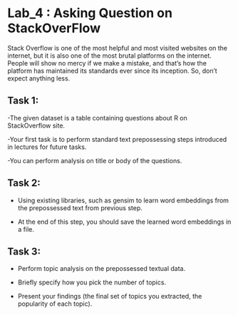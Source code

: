 # Lab_4 : Asking Question on StackOverFlow

Stack Overflow is one of the most helpful and most visited websites on the internet, but it is also one of the most brutal platforms on the internet. People will show no mercy if we make a mistake, and that’s how the platform has maintained its standards ever since its inception. So, don’t expect anything less.

## Task 1:
-The given dataset is a table containing questions about R on StackOverflow site.

-Your first task is to perform standard text prepossessing steps introduced in lectures for future tasks.

-You can perform analysis on title or body of the questions.


## Task 2:

- Using existing libraries, such as gensim to learn word embeddings from the prepossessed text from previous step.

- At the end of this step, you should save the learned word embeddings in a file.

## Task 3:

- Perform topic analysis on the prepossessed textual data.

- Briefly specify how you pick the number of topics.

- Present your findings (the final set of topics you extracted, the popularity of each topic).

